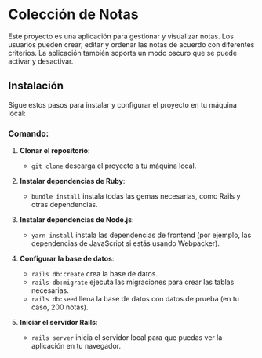 # Colección de Notas

Este proyecto es una aplicación para gestionar y visualizar notas. Los usuarios pueden crear, editar y ordenar las notas de acuerdo con diferentes criterios. La aplicación también soporta un modo oscuro que se puede activar y desactivar.

## Instalación

Sigue estos pasos para instalar y configurar el proyecto en tu máquina local:

### Comando:

1. **Clonar el repositorio**:
   - `git clone` descarga el proyecto a tu máquina local.
   
2. **Instalar dependencias de Ruby**:
   - `bundle install` instala todas las gemas necesarias, como Rails y otras dependencias.

3. **Instalar dependencias de Node.js**:
   - `yarn install` instala las dependencias de frontend (por ejemplo, las dependencias de JavaScript si estás usando Webpacker).

4. **Configurar la base de datos**:
   - `rails db:create` crea la base de datos.
   - `rails db:migrate` ejecuta las migraciones para crear las tablas necesarias.
   - `rails db:seed` llena la base de datos con datos de prueba (en tu caso, 200 notas).

5. **Iniciar el servidor Rails**:
   - `rails server` inicia el servidor local para que puedas ver la aplicación en tu navegador.
